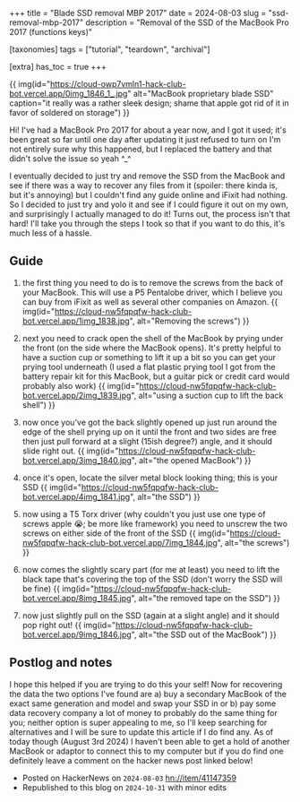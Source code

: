 +++
title = "Blade SSD removal MBP 2017"
date = 2024-08-03
slug = "ssd-removal-mbp-2017"
description = "Removal of the SSD of the MacBook Pro 2017 (functions keys)"

[taxonomies]
tags = ["tutorial", "teardown", "archival"]

[extra]
has_toc = true
+++

{{ img(id="https://cloud-owp7vmln1-hack-club-bot.vercel.app/0img_1846_1_.jpg" alt="MacBook proprietary blade SSD" caption="it really was a rather sleek design; shame that apple got rid of it in favor of soldered on storage") }}

Hi! I've had a MacBook Pro 2017 for about a year now, and I got it used; it's been great so far until one day after updating it just refused to turn on I'm not entirely sure why this happened, but I replaced the battery and that didn't solve the issue so yeah ^_^  

I eventually decided to just try and remove the SSD from the MacBook and see if there was a way to recover any files from it (spoiler: there kinda is, but it's annoying) but I couldn't find any guide online and iFixit had nothing. So I decided to just try and yolo it and see if I could figure it out on my own, and surprisingly I actually managed to do it! Turns out,  the process isn't that hard! I'll take you through the steps I took so that if you want to do this, it's much less of a hassle.

## Guide

1. the first thing you need to do is to remove the screws from the back of your MacBook. This will use a P5 Pentalobe driver, which I believe you can buy from iFixit as well as several other companies on Amazon.
{{ img(id="https://cloud-nw5fqpqfw-hack-club-bot.vercel.app/1img_1838.jpg", alt="Removing the screws") }}

1. next you need to crack open the shell of the MacBook by prying under the front (on the side where the MacBook opens). It's pretty helpful to have a suction cup or something to lift it up a bit so you can get your prying tool underneath (I used a flat plastic prying tool I got from the battery repair kit for this MacBook, but a guitar pick or credit card would probably also work)
{{ img(id="https://cloud-nw5fqpqfw-hack-club-bot.vercel.app/2img_1839.jpg", alt="using a suction cup to lift the back shell") }}

1. now once you've got the back slightly opened up just run around the edge of the shell prying up on it until the front and two sides are free then just pull forward at a slight (15ish degree?) angle, and it should slide right out.
{{ img(id="https://cloud-nw5fqpqfw-hack-club-bot.vercel.app/3img_1840.jpg", alt="the opened MacBook") }}

1. once it's open, locate the silver metal block looking thing; this is your SSD
{{ img(id="https://cloud-nw5fqpqfw-hack-club-bot.vercel.app/4img_1841.jpg", alt="the SSD") }}

1. now using a T5 Torx driver (why couldn't you just use one type of screws apple 😭; be more like framework) you need to unscrew the two screws on either side of the front of the SSD
{{ img(id="https://cloud-nw5fqpqfw-hack-club-bot.vercel.app/7img_1844.jpg", alt="the screws") }}

1. now comes the slightly scary part (for me at least) you need to lift the black tape that's covering the top of the SSD (don't worry the SSD will be fine)
{{ img(id="https://cloud-nw5fqpqfw-hack-club-bot.vercel.app/8img_1845.jpg", alt="the removed tape on the SSD") }}

1. now just slightly pull on the SSD (again at a slight angle) and it should pop right out!
{{ img(id="https://cloud-nw5fqpqfw-hack-club-bot.vercel.app/9img_1846.jpg", alt="the SSD out of the MacBook") }}

## Postlog and notes

I hope this helped if you are trying to do this your self! Now for recovering the data the two options I've found are a) buy a secondary MacBook of the exact same generation and model and swap your SSD in or b) pay some data recovery company a lot of money to probably do the same thing for you; neither option is super appealing to me, so I'll keep searching for alternatives and I will be sure to update this article if I do find any. As of today though (August 3rd 2024) I haven't been able to get a hold of another MacBook or adaptor to connect this to my computer but if you do find one definitely leave a comment on the hacker news post linked below!

* Posted on HackerNews on `2024-08-03` [hn://item/41147359](https://news.ycombinator.com/item?id=41147359)
* Republished to this blog on `2024-10-31` with minor edits
